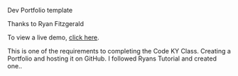 Dev Portfolio template

Thanks to Ryan Fitzgerald

To view a live demo, [click here](https://mantarara.github.io/).

This is one of the requirements to completing the Code KY Class. 
Creating a Portfolio and hosting it on GitHub.
I followed Ryans Tutorial and created one..
